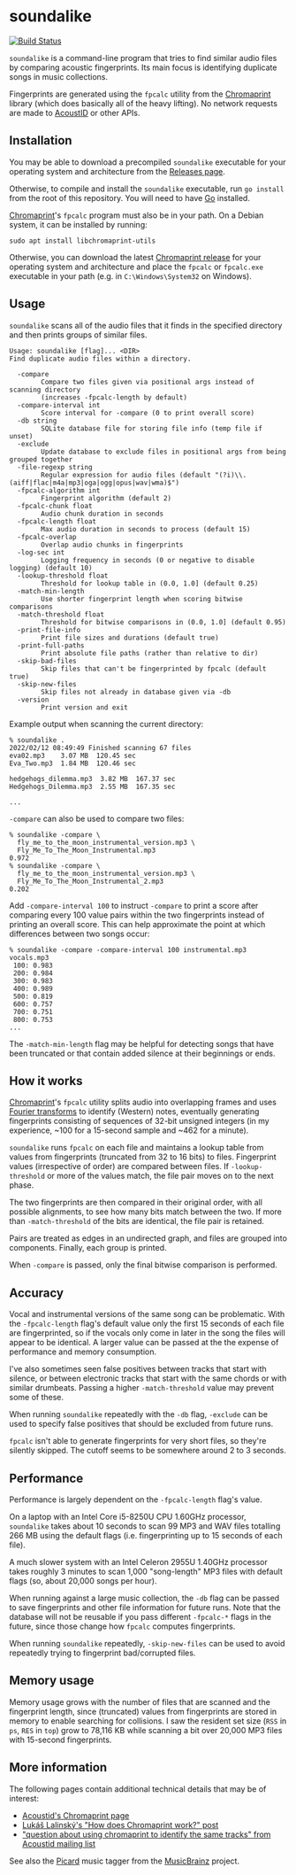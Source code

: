 # soundalike

[![Build Status](https://storage.googleapis.com/derat-build-badges/94f3a3fa-5be1-4aee-883b-7907fb50a7fa.svg)](https://storage.googleapis.com/derat-build-badges/94f3a3fa-5be1-4aee-883b-7907fb50a7fa.html)

`soundalike` is a command-line program that tries to find similar audio files by
comparing acoustic fingerprints. Its main focus is identifying duplicate songs
in music collections.

Fingerprints are generated using the `fpcalc` utility from the [Chromaprint]
library (which does basically all of the heavy lifting). No network requests
are made to [AcoustID] or other APIs.

[Chromaprint]: https://github.com/acoustid/chromaprint
[AcoustID]: https://acoustid.org/

## Installation

You may be able to download a precompiled `soundalike` executable for your
operating system and architecture from the [Releases page].

[Releases page]: https://github.com/derat/soundalike/releases

Otherwise, to compile and install the `soundalike` executable, run `go install`
from the root of this repository. You will need to have [Go] installed.

[Go]: https://go.dev/

[Chromaprint]'s `fpcalc` program must also be in your path. On a Debian system,
it can be installed by running:

```
sudo apt install libchromaprint-utils
```

Otherwise, you can download the latest [Chromaprint release] for your operating
system and architecture and place the `fpcalc` or `fpcalc.exe` executable in
your path (e.g. in `C:\Windows\System32` on Windows).

[Chromaprint release]: https://github.com/acoustid/chromaprint/releases

## Usage

`soundalike` scans all of the audio files that it finds in the specified
directory and then prints groups of similar files.

```
Usage: soundalike [flag]... <DIR>
Find duplicate audio files within a directory.

  -compare
    	Compare two files given via positional args instead of scanning directory
    	(increases -fpcalc-length by default)
  -compare-interval int
    	Score interval for -compare (0 to print overall score)
  -db string
    	SQLite database file for storing file info (temp file if unset)
  -exclude
    	Update database to exclude files in positional args from being grouped together
  -file-regexp string
    	Regular expression for audio files (default "(?i)\\.(aiff|flac|m4a|mp3|oga|ogg|opus|wav|wma)$")
  -fpcalc-algorithm int
    	Fingerprint algorithm (default 2)
  -fpcalc-chunk float
    	Audio chunk duration in seconds
  -fpcalc-length float
    	Max audio duration in seconds to process (default 15)
  -fpcalc-overlap
    	Overlap audio chunks in fingerprints
  -log-sec int
    	Logging frequency in seconds (0 or negative to disable logging) (default 10)
  -lookup-threshold float
    	Threshold for lookup table in (0.0, 1.0] (default 0.25)
  -match-min-length
    	Use shorter fingerprint length when scoring bitwise comparisons
  -match-threshold float
    	Threshold for bitwise comparisons in (0.0, 1.0] (default 0.95)
  -print-file-info
    	Print file sizes and durations (default true)
  -print-full-paths
    	Print absolute file paths (rather than relative to dir)
  -skip-bad-files
    	Skip files that can't be fingerprinted by fpcalc (default true)
  -skip-new-files
    	Skip files not already in database given via -db
  -version
    	Print version and exit
```

Example output when scanning the current directory:

```
% soundalike .
2022/02/12 08:49:49 Finished scanning 67 files
eva02.mp3    3.07 MB  120.45 sec
Eva_Two.mp3  1.84 MB  120.46 sec

hedgehogs_dilemma.mp3  3.82 MB  167.37 sec
Hedgehogs_Dilemma.mp3  2.55 MB  167.35 sec

...
```

`-compare` can also be used to compare two files:

```
% soundalike -compare \
  fly_me_to_the_moon_instrumental_version.mp3 \
  Fly_Me_To_The_Moon_Instrumental.mp3
0.972
% soundalike -compare \
  fly_me_to_the_moon_instrumental_version.mp3 \
  Fly_Me_To_The_Moon_Instrumental_2.mp3
0.202
```

Add `-compare-interval 100` to instruct `-compare` to print a score after
comparing every 100 value pairs within the two fingerprints instead of printing
an overall score. This can help approximate the point at which differences
between two songs occur:

```
% soundalike -compare -compare-interval 100 instrumental.mp3 vocals.mp3
 100: 0.983
 200: 0.984
 300: 0.983
 400: 0.989
 500: 0.819
 600: 0.757
 700: 0.751
 800: 0.753
...
```

The `-match-min-length` flag may be helpful for detecting songs that have been
truncated or that contain added silence at their beginnings or ends.

## How it works

[Chromaprint]'s `fpcalc` utility splits audio into overlapping frames and uses
[Fourier transforms] to identify (Western) notes, eventually generating
fingerprints consisting of sequences of 32-bit unsigned integers (in my
experience, ~100 for a 15-second sample and ~462 for a minute).

`soundalike` runs `fpcalc` on each file and maintains a lookup table from
values from fingerprints (truncated from 32 to 16 bits) to files. Fingerprint
values (irrespective of order) are compared between files. If
`-lookup-threshold` or more of the values match, the file pair moves on to the
next phase.

The two fingerprints are then compared in their original order, with all
possible alignments, to see how many bits match between the two. If more than
`-match-threshold` of the bits are identical, the file pair is retained.

Pairs are treated as edges in an undirected graph, and files are grouped into
components. Finally, each group is printed.

When `-compare` is passed, only the final bitwise comparison is performed.

[Fourier transforms]: https://en.wikipedia.org/wiki/Fourier_transform

## Accuracy

Vocal and instrumental versions of the same song can be problematic. With the
`-fpcalc-length` flag's default value only the first 15 seconds of each file are
fingerprinted, so if the vocals only come in later in the song the files will
appear to be identical. A larger value can be passed at the the expense of
performance and memory consumption.

I've also sometimes seen false positives between tracks that start with silence,
or between electronic tracks that start with the same chords or with similar
drumbeats. Passing a higher `-match-threshold` value may prevent some of these.

When running `soundalike` repeatedly with the `-db` flag, `-exclude` can be used
to specify false positives that should be excluded from future runs.

`fpcalc` isn't able to generate fingerprints for very short files, so they're
silently skipped. The cutoff seems to be somewhere around 2 to 3 seconds.

## Performance

Performance is largely dependent on the `-fpcalc-length` flag's value.

On a laptop with an Intel Core i5-8250U CPU 1.60GHz processor, `soundalike`
takes about 10 seconds to scan 99 MP3 and WAV files totalling 266 MB using the
default flags (i.e. fingerprinting up to 15 seconds of each file).

A much slower system with an Intel Celeron 2955U 1.40GHz processor takes roughly
3 minutes to scan 1,000 "song-length" MP3 files with default flags (so, about
20,000 songs per hour).

When running against a large music collection, the `-db` flag can be passed to
save fingerprints and other file information for future runs. Note that the
database will not be reusable if you pass different `-fpcalc-*` flags in the
future, since those change how `fpcalc` computes fingerprints.

When running `soundalike` repeatedly, `-skip-new-files` can be used to avoid
repeatedly trying to fingerprint bad/corrupted files.

## Memory usage

Memory usage grows with the number of files that are scanned and the fingerprint
length, since (truncated) values from fingerprints are stored in memory to
enable searching for collisions. I saw the resident set size (`RSS` in `ps`,
`RES` in `top`) grow to 78,116 KB while scanning a bit over 20,000 MP3 files
with 15-second fingerprints.

## More information

The following pages contain additional technical details that may be of
interest:

*   [Acoustid's Chromaprint page](https://acoustid.org/chromaprint)
*   [Lukáš Lalinský's "How does Chromaprint work?" post](https://oxygene.sk/2011/01/how-does-chromaprint-work/)
*   ["question about using chromaprint to identify the same tracks" from Acoustid mailing list](https://groups.google.com/g/acoustid/c/C3EHIkZVpZI/m/Zd2qdOKRNzkJ)

See also the [Picard] music tagger from the [MusicBrainz] project.

[Picard]: https://picard.musicbrainz.org/
[MusicBrainz]: https://musicbrainz.org/
